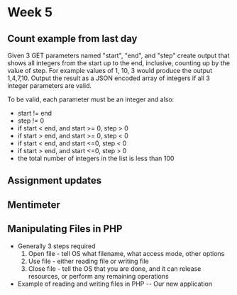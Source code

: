 # Week 5
## Count example from last day
Given 3 GET parameters named "start", "end", and "step" create output that shows all integers from the start up to the end, inclusive, counting up by the value of step. For example values of 1, 10, 3 would produce the output 1,4,7,10.  Output the result as a JSON encoded array of integers if all 3 integer parameters are valid.

To be valid, each parameter must be an integer and also:
- start != end
- step != 0
- if start < end, and start >= 0, step > 0
- if start > end, and start >= 0, step < 0
- if start < end, and start <=0, step < 0
- if start > end, and start <=0, step > 0
- the total number of integers in the list is less than 100

## Assignment updates

## Mentimeter 

## Manipulating Files in PHP
- Generally 3 steps required
  1. Open file - tell OS what filename, what access mode, other options
  2. Use file - either reading file or writing file
  3. Close file - tell the OS that you are done, and it can release resources, or perform any remaining operations
- Example of reading and writing files in PHP
  -- Our new application

  
